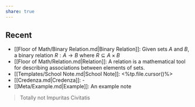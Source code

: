 ```yaml
---
share: true
---
```



## Recent
- [[Floor of Math/Binary Relation.md|Binary Relation]]: Given sets $A$ and $B$, a binary relation $R:A\to B$ where $R \subseteq A \times B$
- [[Floor of Math/Relation.md|Relation]]: A relation is a mathematical tool for describing associations between elements of sets.
- [[Templates/School Note.md|School Note]]: <%tp.file.cursor()%>
- [[Credenza.md|Credenza]]: \-
- [[Meta/Example.md|Example]]: An example note


> Totally not Impuritas Civitatis